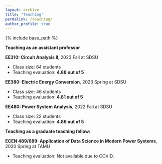 ```yaml
---
layout: archive
title: "Teaching"
permalink: /teaching/
author_profile: true
---
```


{% include base_path %}

**Teaching as an assistant professor**

**EE310: Circuit Analysis II**, 2023 Fall at SDSU
* Class size: 64 students
* Teaching evaluation: **4.88 out of 5**

**EE380: Electric Energy Conversion**, 2023 Spring at SDSU
* Class size: 46 students
* Teaching evaluation: **4.81 out of 5**

**EE480: Power System Analysis**, 2022 Fall at SDSU
* Class size: 22 students
* Teaching evaluation: **4.86 out of 5**


**Teaching as a graduate teaching fellow:**

**ECEN 489/689: Application of Data Science in Modern Power Systems**, 2020 Spring at TAMU
* Teaching evaluation: Not available due to COVID.
